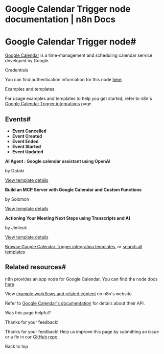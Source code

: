 # Google Calendar Trigger node documentation | n8n Docs

[ ](https://github.com/n8n-io/n8n-docs/edit/main/docs/integrations/builtin/trigger-nodes/n8n-nodes-base.googlecalendartrigger.md "Edit this page")

# Google Calendar Trigger node#

[Google Calendar](https://www.google.com/calendar/) is a time-management and scheduling calendar service developed by Google.

Credentials

You can find authentication information for this node [here](../../credentials/google/).

Examples and templates

For usage examples and templates to help you get started, refer to n8n's [Google Calendar Trigger integrations](https://n8n.io/integrations/google-calendar-trigger/) page.

## Events#

  * **Event Cancelled**
  * **Event Created**
  * **Event Ended**
  * **Event Started**
  * **Event Updated**

**AI Agent : Google calendar assistant using OpenAI**

by Dataki

[View template details](https://n8n.io/workflows/2703-ai-agent-google-calendar-assistant-using-openai/)

**Build an MCP Server with Google Calendar and Custom Functions**

by Solomon

[View template details](https://n8n.io/workflows/3514-build-an-mcp-server-with-google-calendar-and-custom-functions/)

**Actioning Your Meeting Next Steps using Transcripts and AI**

by Jimleuk

[View template details](https://n8n.io/workflows/2328-actioning-your-meeting-next-steps-using-transcripts-and-ai/)

[Browse Google Calendar Trigger integration templates](https://n8n.io/integrations/google-calendar-trigger/), or [search all templates](https://n8n.io/workflows/)

## Related resources#

n8n provides an app node for Google Calendar. You can find the node docs [here](../../app-nodes/n8n-nodes-base.googlecalendar/).

View [example workflows and related content](https://n8n.io/integrations/google-calendar-trigger/) on n8n's website.

Refer to [Google Calendar's documentation](https://developers.google.com/calendar/api/v3/reference) for details about their API.

Was this page helpful? 

Thanks for your feedback! 

Thanks for your feedback! Help us improve this page by submitting an issue or a fix in our [GitHub repo](https://github.com/n8n-io/n8n-docs). 

Back to top